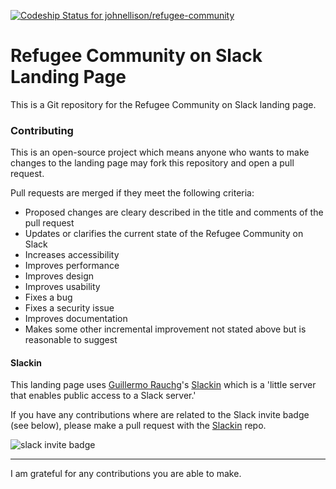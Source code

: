 [ ![Codeship Status for johnellison/refugee-community](https://codeship.com/projects/2f3dc880-4015-0133-7511-360ac7489bcc/status?branch=master)](https://codeship.com/projects/103315)

# Refugee Community on Slack Landing Page

This is a Git repository for the Refugee Community on Slack landing page.

### Contributing
This is an open-source project which means anyone who wants to make changes to the landing page may fork this repository and open a pull request.

 Pull requests are merged if they meet the following criteria:

- Proposed changes are cleary described in the title and comments of the pull request
- Updates or clarifies the current state of the Refugee Community on Slack
- Increases accessibility
- Improves performance
- Improves design
- Improves usability
- Fixes a bug
- Fixes a security issue
- Improves documentation
- Makes some other incremental improvement not stated above but is reasonable to suggest

#### Slackin
This landing page uses [Guillermo Rauchg](https://github.com/rauchg)'s [Slackin](https://github.com/rauchg/slackin) which is a 'little server that enables public access to a Slack server.'

If you have any contributions where are related to the Slack invite badge (see below), please make a pull request with the [Slackin](https://github.com/rauchg/slackin) repo.

![slack invite badge](https://camo.githubusercontent.com/b324afb72425883a18c38f7ab9293755773fea56/68747470733a2f2f636c6475702e636f6d2f496169506e44454141362e676966)

---

I am grateful for any contributions you are able to make.
